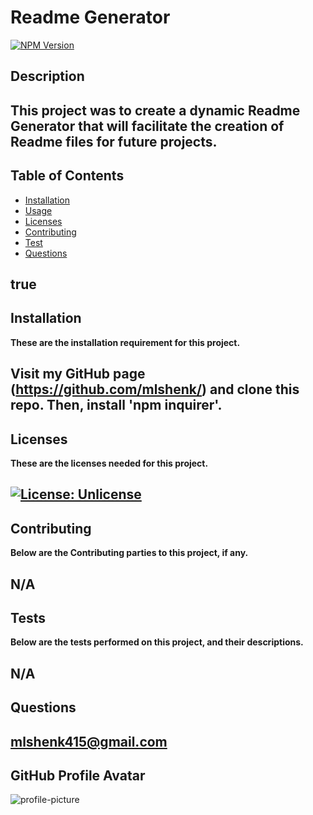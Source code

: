 # Readme Generator 
[![NPM Version](https://img.shields.io/npm/v/npm.svg?style=flat)]()
## Description  

This project was to create a dynamic Readme Generator that will facilitate the creation of Readme files for future projects.
--------------
## Table of Contents
- [Installation](#Installation)
- [Usage](#Usage)
- [Licenses](#Licenses)
- [Contributing](#Contributing)
- [Test](#Test)
- [Questions](#Questions)

true
--------------
## Installation
**These are the installation requirement for this project.**

Visit my GitHub page (https://github.com/mlshenk/) and clone this repo. Then, install 'npm inquirer'.
--------------
## Licenses
**These are the licenses needed for this project.**

[![License: Unlicense](https://img.shields.io/badge/license-Unlicense-blue.svg)](http://unlicense.org/)
--------------
## Contributing
**Below are the Contributing parties to this project, if any.**

N/A
--------------
## Tests
**Below are the tests performed on this project, and their descriptions.**

N/A
--------------
## Questions

mlshenk415@gmail.com
--------------
## GitHub Profile Avatar
![profile-picture](https://avatars1.githubusercontent.com/u/64225926?v=4=250x)
